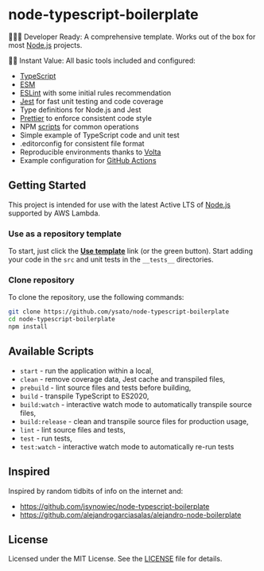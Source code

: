 # node-typescript-boilerplate

👩🏻‍💻 Developer Ready: A comprehensive template. Works out of the box for most [Node.js](https://nodejs.org/en/docs/) projects.

🏃🏽 Instant Value: All basic tools included and configured:

- [TypeScript](https://www.typescriptlang.org/)
- [ESM](https://developer.mozilla.org/en-US/docs/Web/JavaScript/Guide/Modules)
- [ESLint](https://github.com/eslint/eslint) with some initial rules recommendation
- [Jest](https://facebook.github.io/jest/) for fast unit testing and code coverage
- Type definitions for Node.js and Jest
- [Prettier](https://prettier.io/) to enforce consistent code style
- NPM [scripts](#available-scripts) for common operations
- Simple example of TypeScript code and unit test
- .editorconfig for consistent file format
- Reproducible environments thanks to [Volta](https://volta.sh/)
- Example configuration for [GitHub Actions](https://github.com/features/actions)

## Getting Started

This project is intended for use with the latest Active LTS of [Node.js](https://docs.aws.amazon.com/lambda/latest/dg/lambda-runtimes.html) supported by AWS Lambda.

### Use as a repository template

To start, just click the **[Use template](https://github.com/ysato/node-typescript-boilerplate/generate)** link (or the green button). Start adding your code in the `src` and unit tests in the `__tests__` directories.

### Clone repository

To clone the repository, use the following commands:

```sh
git clone https://github.com/ysato/node-typescript-boilerplate
cd node-typescript-boilerplate
npm install
```

## Available Scripts

- `start` - run the application within a local,
- `clean` - remove coverage data, Jest cache and transpiled files,
- `prebuild` - lint source files and tests before building,
- `build` - transpile TypeScript to ES2020,
- `build:watch` - interactive watch mode to automatically transpile source files,
- `build:release` - clean and transpile source files for production usage,
- `lint` - lint source files and tests,
- `test` - run tests,
- `test:watch` - interactive watch mode to automatically re-run tests

## Inspired

Inspired by random tidbits of info on the internet and:

- https://github.com/jsynowiec/node-typescript-boilerplate
- https://github.com/alejandrogarciasalas/alejandro-node-boilerplate

## License

Licensed under the MIT License. See the [LICENSE](https://github.com/ysato/node-typescript-boilerplate/blob/master/LICENSE) file for details.
